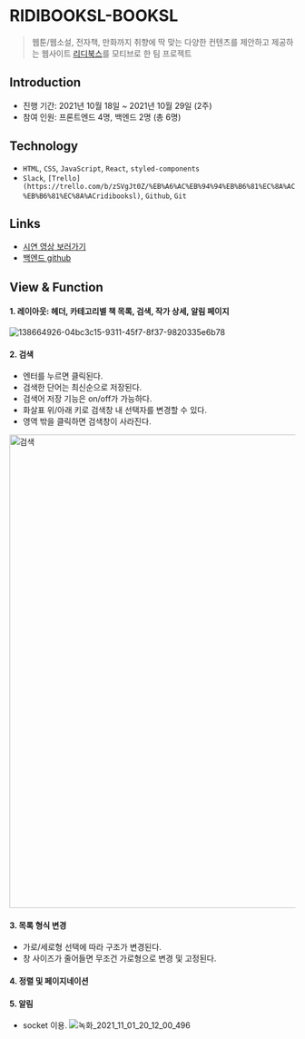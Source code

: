 # RIDIBOOKSL-BOOKSL
> 웹툰/웹소설, 전자책, 만화까지 취향에 딱 맞는 다양한 컨텐츠를 제안하고 제공하는 웹사이트 [리디북스](https://ridibooks.com/)를 모티브로 한 팀 프로젝트

## Introduction
- 진행 기간: 2021년 10월 18일 ~ 2021년 10월 29일 (2주)
- 참여 인원: 프론트엔드 4명, 백엔드 2명 (총 6명)

## Technology
- `HTML`, `CSS`, `JavaScript`, `React`, `styled-components`
- `Slack`, `[Trello](https://trello.com/b/zSVgJt0Z/%EB%A6%AC%EB%94%94%EB%B6%81%EC%8A%AC%EB%B6%81%EC%8A%ACridibooksl)`, `Github`, `Git`

## Links
- [시연 영상 보러가기](https://youtu.be/AiPwNHyOqH4)
- [백엔드 github](https://github.com/wecode-bootcamp-korea/25-2nd-RIDIBOOKSL-backend.git)

## View & Function
#### 1. 레이아웃: 헤더, 카테고리별 책 목록, 검색, 작가 상세, 알림 페이지
![138664926-04bc3c15-9311-45f7-8f37-9820335e6b78](https://user-images.githubusercontent.com/40952119/146355849-2dc3a63e-dcc2-4e3a-bf50-3ec225de1ac3.jpg)

#### 2. 검색
- 엔터를 누르면 클릭된다.
- 검색한 단어는 최신순으로 저장된다.
- 검색어 저장 기능은 on/off가 가능하다.
- 화살표 위/아래 키로 검색창 내 선택자를 변경할 수 있다.
- 영역 밖을 클릭하면 검색창이 사라진다.
<img width="834" alt="검색" src="https://user-images.githubusercontent.com/40952119/146365065-e1a79449-cb16-4ef6-9165-cbd1975eedcf.png">

#### 3. 목록 형식 변경
- 가로/세로형 선택에 따라 구조가 변경된다.
- 창 사이즈가 줄어들면 무조건 가로형으로 변경 및 고정된다.

#### 4. 정렬 및 페이지네이션

#### 5. 알림
- socket 이용.
![녹화_2021_11_01_20_12_00_496](https://user-images.githubusercontent.com/40952119/146365451-6d8507f5-a3dc-4dea-b869-75c4d40824a0.gif)
